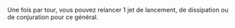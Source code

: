 Une fois par tour, vous pouvez relancer 1 jet de lancement, de dissipation ou de conjuration pour ce général.